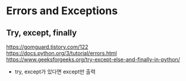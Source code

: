# Errors and Exceptions
## Try, except, finally 
https://gomguard.tistory.com/122
https://docs.python.org/3/tutorial/errors.html
https://www.geeksforgeeks.org/try-except-else-and-finally-in-python/

- try, except가 있다면 except만 출력
